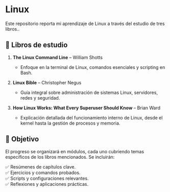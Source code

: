 # Linux


Este repositorio reporta mi aprendizaje de Linux a través del estudio de tres libros..  

## 📖 Libros de estudio  

1. **The Linux Command Line** – William Shotts  
   - Enfoque en la terminal de Linux, comandos esenciales y scripting en Bash.  
   
2. **Linux Bible** – Christopher Negus  
   - Guía integral sobre administración de sistemas Linux, servidores, redes y seguridad.  

3. **How Linux Works: What Every Superuser Should Know** – Brian Ward  
   - Explicación detallada del funcionamiento interno de Linux, desde el kernel hasta la gestión de procesos y memoria.  

## 🚀 Objetivo  

El progreso se organizará en módulos, cada uno cubriendo temas específicos de los libros mencionados. Se incluirán:  

✅ Resúmenes de capítulos clave.  
✅ Ejercicios y comandos probados.  
✅ Scripts y configuraciones relevantes.  
✅ Reflexiones y aplicaciones prácticas.  
